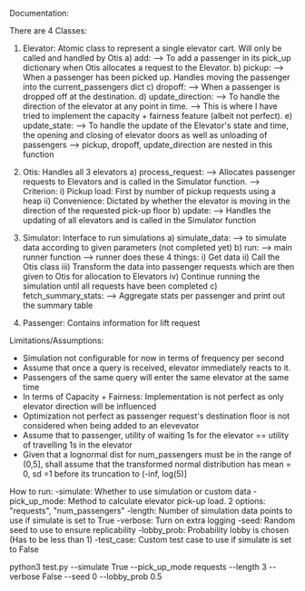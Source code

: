 Documentation:


There are 4 Classes:

1) Elevator: Atomic class to represent a single elevator cart. Will only be called and handled by Otis
a) add:
--> To add a passenger in its pick_up dictionary when Otis allocates a request to the Elevator.
b) pickup:
--> When a passenger has been picked up. Handles moving the passenger into the current_passengers dict
c) dropoff:
--> When a passenger is dropped off at the destination.
d) update_direction:
--> To handle the direction of the elevator at any point in time.
--> This is where I have tried to implement the capacity + fairness feature (albeit not perfect).
e) update_state:
--> To handle the update of the Elevator's state and time, the opening and closing of elevator doors as well as unloading of passengers
--> pickup, dropoff, update_direction are nested in this function

2) Otis: Handles all 3 elevators 
a) process_request:
--> Allocates passenger requests to Elevators and is called in the Simulator function.
--> Criterion:
i) Pickup load: First by number of pickup requests using a heap
ii) Convenience: Dictated by whether the elevator is moving in the direction of the requested pick-up floor
b) update:
--> Handles the updating of all elevators and is called in the Simulator function

3) Simulator: Interface to run simulations
a) simulate_data:
--> to simulate data according to given parameters (not completed yet)
b) run:
--> main runner function
--> runner does these 4 things:
i) Get data
ii) Call the Otis class
iii) Transform the data into passenger requests which are then given to Otis for allocation to Elevators
iv) Continue running the simulation until all requests have been completed
c) fetch_summary_stats:
--> Aggregate stats per passenger and print out the summary table

4) Passenger: Contains information for lift request


Limitations/Assumptions:
- Simulation not configurable for now in terms of frequency per second
- Assume that once a query is received,  elevator immediately reacts to it.
- Passengers of the same query will enter the same elevator at the same time 
- In terms of Capacity + Fairness: Implementation is not perfect as only elevator direction will be influenced
- Optimization not perfect as passenger request's destination floor is not considered when being added to an elevevator
- Assume that to passenger, utility of waiting 1s for the elevator == utility of travelling 1s in the elevator
- Given that a lognormal dist for num_passengers must be in the range of (0,5], shall assume that the transformed normal distribution has mean = 0, sd =1 before its truncation to (-inf, log(5)] 

How to run:
-simulate: Whether to use simulation or custom data
-pick_up_mode: Method to calculate elevator pick-up load. 2 options: "requests", "num_passengers"
-length: Number of simulation data points to use if simulate is set to True
-verbose: Turn on extra logging
-seed: Random seed to use to ensure replicability
-lobby_prob: Probability lobby is chosen (Has to be less than 1)
-test_case: Custom test case to use if simulate is set to False

python3 test.py --simulate True --pick_up_mode requests --length 3 --verbose False --seed 0 --lobby_prob 0.5

